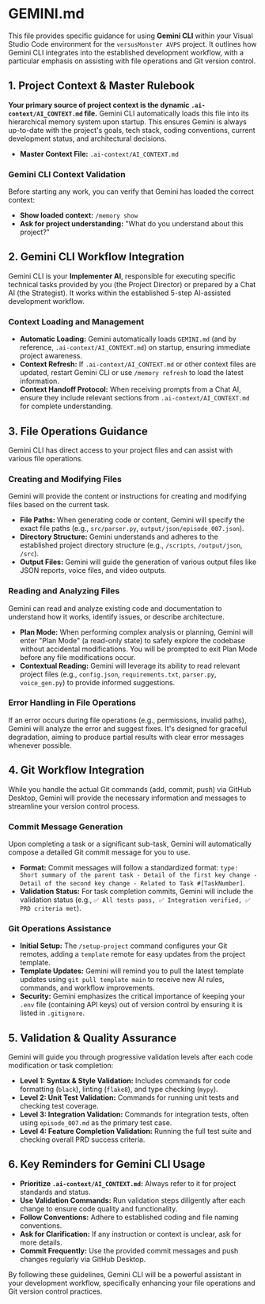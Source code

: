 # GEMINI.md

This file provides specific guidance for using **Gemini CLI** within your Visual Studio Code environment for the `versusMonster AVPS` project. It outlines how Gemini CLI integrates into the established development workflow, with a particular emphasis on assisting with file operations and Git version control.

## 1\. Project Context & Master Rulebook

**Your primary source of project context is the dynamic `.ai-context/AI_CONTEXT.md` file.** Gemini CLI automatically loads this file into its hierarchical memory system upon startup. This ensures Gemini is always up-to-date with the project's goals, tech stack, coding conventions, current development status, and architectural decisions.

  * **Master Context File:** `.ai-context/AI_CONTEXT.md`

### Gemini CLI Context Validation

Before starting any work, you can verify that Gemini has loaded the correct context:

  * **Show loaded context:** `/memory show`
  * **Ask for project understanding:** "What do you understand about this project?"

## 2\. Gemini CLI Workflow Integration

Gemini CLI is your **Implementer AI**, responsible for executing specific technical tasks provided by you (the Project Director) or prepared by a Chat AI (the Strategist). It works within the established 5-step AI-assisted development workflow.

### Context Loading and Management

  * **Automatic Loading:** Gemini automatically loads `GEMINI.md` (and by reference, `.ai-context/AI_CONTEXT.md`) on startup, ensuring immediate project awareness.
  * **Context Refresh:** If `.ai-context/AI_CONTEXT.md` or other context files are updated, restart Gemini CLI or use `/memory refresh` to load the latest information.
  * **Context Handoff Protocol:** When receiving prompts from a Chat AI, ensure they include relevant sections from `.ai-context/AI_CONTEXT.md` for complete understanding.

## 3\. File Operations Guidance

Gemini CLI has direct access to your project files and can assist with various file operations.

### Creating and Modifying Files

Gemini will provide the content or instructions for creating and modifying files based on the current task.

  * **File Paths:** When generating code or content, Gemini will specify the exact file paths (e.g., `src/parser.py`, `output/json/episode_007.json`).
  * **Directory Structure:** Gemini understands and adheres to the established project directory structure (e.g., `/scripts`, `/output/json`, `/src`).
  * **Output Files:** Gemini will guide the generation of various output files like JSON reports, voice files, and video outputs.

### Reading and Analyzing Files

Gemini can read and analyze existing code and documentation to understand how it works, identify issues, or describe architecture.

  * **Plan Mode:** When performing complex analysis or planning, Gemini will enter "Plan Mode" (a read-only state) to safely explore the codebase without accidental modifications. You will be prompted to exit Plan Mode before any file modifications occur.
  * **Contextual Reading:** Gemini will leverage its ability to read relevant project files (e.g., `config.json`, `requirements.txt`, `parser.py`, `voice_gen.py`) to provide informed suggestions.

### Error Handling in File Operations

If an error occurs during file operations (e.g., permissions, invalid paths), Gemini will analyze the error and suggest fixes. It's designed for graceful degradation, aiming to produce partial results with clear error messages whenever possible.

## 4\. Git Workflow Integration

While you handle the actual Git commands (add, commit, push) via GitHub Desktop, Gemini will provide the necessary information and messages to streamline your version control process.

### Commit Message Generation

Upon completing a task or a significant sub-task, Gemini will automatically compose a detailed Git commit message for you to use.

  * **Format:** Commit messages will follow a standardized format: `type: Short summary of the parent task - Detail of the first key change - Detail of the second key change - Related to Task #[TaskNumber]`.
  * **Validation Status:** For task completion commits, Gemini will include the validation status (e.g., `✅ All tests pass, ✅ Integration verified, ✅ PRD criteria met`).

### Git Operations Assistance

  * **Initial Setup:** The `/setup-project` command configures your Git remotes, adding a `template` remote for easy updates from the project template.
  * **Template Updates:** Gemini will remind you to pull the latest template updates using `git pull template main` to receive new AI rules, commands, and workflow improvements.
  * **Security:** Gemini emphasizes the critical importance of keeping your `.env` file (containing API keys) out of version control by ensuring it is listed in `.gitignore`.

## 5\. Validation & Quality Assurance

Gemini will guide you through progressive validation levels after each code modification or task completion:

  * **Level 1: Syntax & Style Validation:** Includes commands for code formatting (`black`), linting (`flake8`), and type checking (`mypy`).
  * **Level 2: Unit Test Validation:** Commands for running unit tests and checking test coverage.
  * **Level 3: Integration Validation:** Commands for integration tests, often using `episode_007.md` as the primary test case.
  * **Level 4: Feature Completion Validation:** Running the full test suite and checking overall PRD success criteria.

## 6\. Key Reminders for Gemini CLI Usage

  * **Prioritize `.ai-context/AI_CONTEXT.md`:** Always refer to it for project standards and status.
  * **Use Validation Commands:** Run validation steps diligently after each change to ensure code quality and functionality.
  * **Follow Conventions:** Adhere to established coding and file naming conventions.
  * **Ask for Clarification:** If any instruction or context is unclear, ask for more details.
  * **Commit Frequently:** Use the provided commit messages and push changes regularly via GitHub Desktop.

By following these guidelines, Gemini CLI will be a powerful assistant in your development workflow, specifically enhancing your file operations and Git version control practices.